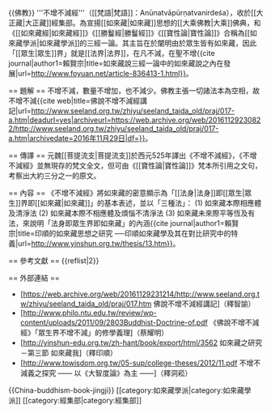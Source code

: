 {{佛教}}
'''不增不減經'''（[[梵語|梵語]]：Anūnatvāpūrṇatvanirdeśa），收於[[大正藏|大正藏]]經集部。為宣揚[[如來藏|如來藏]]思想的[[大乘佛教|大乘]]佛典，和《[[如來藏經|如來藏經]]》《[[勝鬘經|勝鬘經]]》《[[寶性論|寶性論]]》合稱為[[如來藏學派|如來藏學派]]的三經一論。其主旨在於闡明由於眾生皆有如來藏，因此「[[眾生|眾生]]界」就是[[法界|法界]]，在凡不減，在聖不增<ref name="Anuna">{{cite journal|author1=賴賢宗|title=如來藏說三經一論中的如來藏說之內在發展|url=http://www.foyuan.net/article-836413-1.html}}</ref>。

== 題解 ==
不增不減，數量不增加，也不減少。佛教主張一切諸法本為空相，故不增不減<ref>{{cite web|title=佛說不增不減經講記|url=http://www.seeland.org.tw/zhiyu/seeland_taida_old/praj/017-a.htm|deadurl=yes|archiveurl=https://web.archive.org/web/20161129230822/http://www.seeland.org.tw/zhiyu/seeland_taida_old/praj/017-a.htm|archivedate=2016年11月29日|df=}}</ref>。

== 傳譯 ==
元魏[[菩提流支|菩提流支]]於西元525年譯出《不增不減經》，《不增不減經》並無現存的梵文全文，但可由《[[寶性論|寶性論]]》梵本所引用之文句，考察出大約三分之一的原文<ref name="Anuna"/>。

== 內容 ==
《不增不減經》將如來藏的密意顯示為「[[法身|法身]]即[[眾生|眾生]]界即[[如來藏|如來藏]]」的基本表述，並以「三種法」： (1) 如來藏本際相應體及清淨法 (2) 如來藏本際不相應體及煩惱不清淨法 (3) 如來藏未來際平等恆及有法，來說明「法身即眾生界即如來藏」的內涵<ref>{{cite journal|author1=賴賢宗|title=印順的如來藏思想之研究  ──印順如來藏學及其在對比研究中的特義|url=http://www.yinshun.org.tw/thesis/13.htm}}</ref>。

== 參考文獻 ==
{{reflist|2}}

== 外部連結 ==
* [https://web.archive.org/web/20161129231214/http://www.seeland.org.tw/zhiyu/seeland_taida_old/praj/017.htm 佛說不增不減經講記]（釋智諭）
* [http://www.philo.ntu.edu.tw/review/wp-content/uploads/2011/09/2803Buddhist-Doctrine-of.pdf 《佛說不增不減經》「眾生界不增不減」的修學義理]（蔡耀明）
* [http://yinshun-edu.org.tw/zh-hant/book/export/html/3562 如來藏之研究－第三節 如來藏我]（釋印順）
* [http://www.towisdom.org.tw/05-sup/college-theses/2012/11.pdf 不增不減義之探究 —— 以《大智度論》為主 ——]（釋洞崧）

{{China-buddhism-book-jingji}}
[[category:如來藏學派|category:如來藏學派]]
[[category:經集部|category:經集部]]